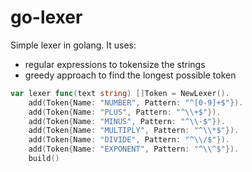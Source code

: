# go-lexer

Simple lexer in golang. It uses:

- regular expressions to tokensize the strings
- greedy approach to find the longest possible token

```go
var lexer func(text string) []Token = NewLexer().
    add(Token{Name: "NUMBER", Pattern: "^[0-9]+$"}).
    add(Token{Name: "PLUS", Pattern: "^\\+$"}).
    add(Token{Name: "MINUS", Pattern: "^\\-$"}).
    add(Token{Name: "MULTIPLY", Pattern: "^\\*$"}).
    add(Token{Name: "DIVIDE", Pattern: "^\\/$"}).
    add(Token{Name: "EXPONENT", Pattern: "^\\^$"}).
    build()
```
